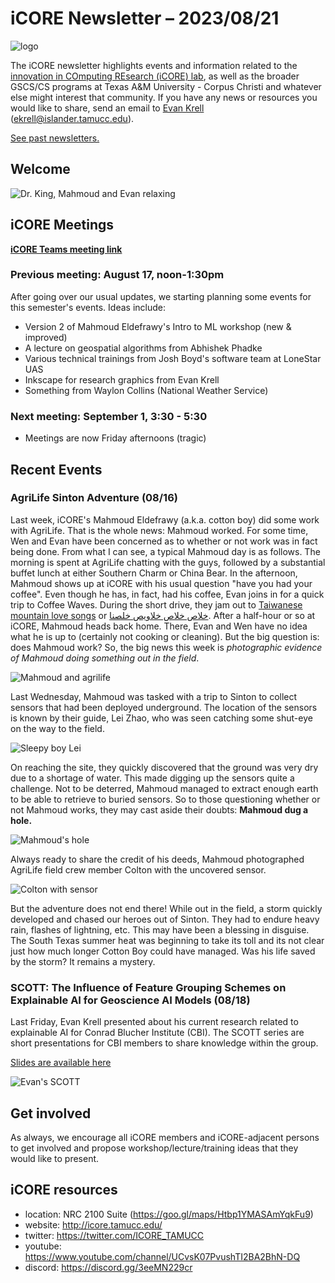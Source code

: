 # iCORE Newsletter – 2023/08/21

![logo](../img/logo_plain_sm.jpg)

The iCORE newsletter highlights events and information related to the [innovation in COmputing REsearch (iCORE) lab](https://icore.tamucc.edu/),
as well as the broader GSCS/CS programs at Texas A&M University - Corpus Christi and whatever else might interest that community.
If you have any news or resources you would like to share, send an email to [Evan Krell](https://scholar.google.com/citations?user=jLuwYGAAAAAJ&hl=en) (ekrell@islander.tamucc.edu).

[See past newsletters.](https://github.com/ekrell/icore_website/tree/main/news)

## Welcome

![Dr. King, Mahmoud and Evan relaxing](../img/theking.png)

## iCORE Meetings

**[iCORE Teams meeting link](https://teams.microsoft.com/l/meetup-join/19%3Ameeting_MDdlZDBiMTgtYzVjNS00YjhhLWE5OTctY2Y5YzMyYTljNzU5%40thread.v2/0?context=%7B%22Tid%22%3A%2234cbfaf1-67a6-4781-a9ca-514eb2550b66%22%2C%22Oid%22%3A%22994c008b-0707-4f3c-8ac0-73b65e733430%22%2C%22MessageId%22%3A%220%22%7D)**

### Previous meeting: August 17, noon-1:30pm

After going over our usual updates, we starting planning some events for this semester's events. Ideas include:

- Version 2 of Mahmoud Eldefrawy's Intro to ML workshop (new & improved)
- A lecture on geospatial algorithms from Abhishek Phadke
- Various technical trainings from Josh Boyd's software team at LoneStar UAS
- Inkscape for research graphics from Evan Krell
- Something from Waylon Collins (National Weather Service)

### Next meeting: September 1, 3:30 - 5:30

- Meetings are now Friday afternoons (tragic)

## Recent Events

### AgriLife Sinton Adventure (08/16)

Last week, iCORE's Mahmoud Eldefrawy (a.k.a. cotton boy) did some work with AgriLife. 
That is the whole news: Mahmoud worked. For some time, Wen and Evan have been concerned as to whether or not work was in fact being done. From what I can see, a typical Mahmoud day is as follows. The morning is spent at AgriLife chatting with the guys, followed by a substantial buffet lunch at either Southern Charm or China Bear. In the afternoon, Mahmoud shows up at iCORE with his usual question "have you had your coffee". Even though he has, in fact, had his coffee, Evan joins in for a quick trip to Coffee Waves. During the short drive, they jam out to [Taiwanese mountain love songs](https://youtu.be/3wnmnL0G0ao) or [خلاص خلاص خلاويص خلصنا](https://soundcloud.com/ayman-no3man/jgpuxobwlhcr?utm_source=clipboard&utm_medium=text&utm_campaign=social_sharing). After a half-hour or so at iCORE, Mahmoud heads back home. There, Evan and Wen have no idea what he is up to (certainly not cooking or cleaning). But the big question is: does Mahmoud work? So, the big news this week is *photographic evidence of Mahmoud doing something out in the field*.

![Mahmoud and agrilife](../img/agrilife_sinton_3.jpg)

Last Wednesday, Mahmoud was tasked with a trip to Sinton to collect sensors that had been deployed underground. The location of the sensors is known by their guide, Lei Zhao, who was seen catching some shut-eye on the way to the field. 

![Sleepy boy Lei](../img/agrilife_sinton_1.jpg)

On reaching the site, they quickly discovered that the ground was very dry due to a shortage of water. This made digging up the sensors quite a challenge. Not to be deterred, Mahmoud managed to extract enough earth to be able to retrieve to buried sensors. So to those questioning whether or not Mahmoud works, they may cast aside their doubts: **Mahmoud dug a hole.** 

![Mahmoud's hole](../img/agrilife_sinton_2.jpg)

Always ready to share the credit of his deeds, Mahmoud photographed AgriLife field crew member Colton with the uncovered sensor. 

![Colton with sensor](../img/agrilife_sinton_4.jpg)

But the adventure does not end there! While out in the field, a storm quickly developed and chased our heroes out of Sinton.
They had to endure heavy rain, flashes of lightning, etc. This may have been a blessing in disguise. The South Texas summer heat was beginning to take its toll and its not clear just how much longer Cotton Boy could have managed. Was his life saved by the storm? It remains a mystery. 
 
### SCOTT: The Influence of Feature Grouping Schemes on Explainable AI for Geoscience AI Models (08/18)

Last Friday, Evan Krell presented about his current research related to explainable AI for Conrad Blucher Institute (CBI). 
The SCOTT series are short presentations for CBI members to share knowledge within the group. 

[Slides are available here](https://ekrell.github.io/doc/Slides_SCOTT_EvanKrell_XAIFeatureGroups.pdf)

![Evan's SCOTT](../img/evan_scott.jpg)


## Get involved

As always, we encourage all iCORE members and iCORE-adjacent persons to get involved and propose workshop/lecture/training ideas that they would like to present.

## iCORE resources

- location: NRC 2100 Suite (https://goo.gl/maps/Htbp1YMASAmYqkFu9)
- website: http://icore.tamucc.edu/
- twitter: https://twitter.com/ICORE_TAMUCC
- youtube: https://www.youtube.com/channel/UCvsK07PvushTI2BA2BhN-DQ
- discord: https://discord.gg/3eeMN229cr
